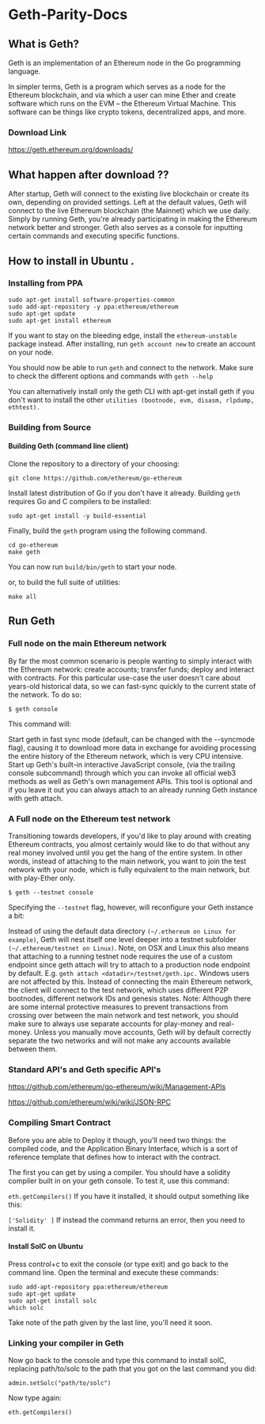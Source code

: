 # Geth-Parity-Docs

## What is Geth?

Geth is an implementation of an Ethereum node in the Go programming language.

In simpler terms, Geth is a program which serves as a node for the Ethereum blockchain, and via which a user can mine Ether and create software which runs on the EVM – the Ethereum Virtual Machine. This software can be things like crypto tokens, decentralized apps, and more.

### Download Link 

https://geth.ethereum.org/downloads/

## What happen after download ??
After startup, Geth will connect to the existing live blockchain or create its own, depending on provided settings. Left at the default values, Geth will connect to the live Ethereum blockchain (the Mainnet) which we use daily. Simply by running Geth, you're already participating in making the Ethereum network better and stronger. Geth also serves as a console for inputting certain commands and executing specific functions. 

## How to install in Ubuntu .

### Installing from PPA
```
sudo apt-get install software-properties-common
sudo add-apt-repository -y ppa:ethereum/ethereum
sudo apt-get update
sudo apt-get install ethereum
```
If you want to stay on the bleeding edge, install the `ethereum-unstable` package instead.
After installing, run `geth account new` to create an account on your node.

You should now be able to run `geth` and connect to the network.
Make sure to check the different options and commands with `geth --help`

You can alternatively install only the geth CLI with apt-get install geth if you don't want to install the other `utilities (bootnode, evm, disasm, rlpdump, ethtest).`

### Building from Source
#### Building Geth (command line client)

Clone the repository to a directory of your choosing:

`git clone https://github.com/ethereum/go-ethereum`

Install latest distribution of Go if you don't have it already.
Building `geth` requires Go and C compilers to be installed:

```
sudo apt-get install -y build-essential
```

Finally, build the `geth` program using the following command.
```
cd go-ethereum
make geth
```
You can now run `build/bin/geth` to start your node.

or, to build the full suite of utilities:
```
make all
```
## Run Geth

### Full node on the main Ethereum network
By far the most common scenario is people wanting to simply interact with the Ethereum network: create accounts; transfer funds; deploy and interact with contracts. For this particular use-case the user doesn't care about years-old historical data, so we can fast-sync quickly to the current state of the network. To do so:

```
$ geth console
```
This command will:

Start geth in fast sync mode (default, can be changed with the --syncmode flag), causing it to download more data in exchange for avoiding processing the entire history of the Ethereum network, which is very CPU intensive.
Start up Geth's built-in interactive JavaScript console, (via the trailing console subcommand) through which you can invoke all official web3 methods as well as Geth's own management APIs. This tool is optional and if you leave it out you can always attach to an already running Geth instance with geth attach.

### A Full node on the Ethereum test network
Transitioning towards developers, if you'd like to play around with creating Ethereum contracts, you almost certainly would like to do that without any real money involved until you get the hang of the entire system. In other words, instead of attaching to the main network, you want to join the test network with your node, which is fully equivalent to the main network, but with play-Ether only.
```
$ geth --testnet console
```
Specifying the `--testnet` flag, however, will reconfigure your Geth instance a bit:

Instead of using the default data directory `(~/.ethereum on Linux for example)`, Geth will nest itself one level deeper into a testnet subfolder `(~/.ethereum/testnet on Linux)`. Note, on OSX and Linux this also means that attaching to a running testnet node requires the use of a custom endpoint since geth attach will try to attach to a production node endpoint by default. E.g. `geth attach <datadir>/testnet/geth.ipc.` Windows users are not affected by this.
Instead of connecting the main Ethereum network, the client will connect to the test network, which uses different P2P bootnodes, different network IDs and genesis states.
Note: Although there are some internal protective measures to prevent transactions from crossing over between the main network and test network, you should make sure to always use separate accounts for play-money and real-money. Unless you manually move accounts, Geth will by default correctly separate the two networks and will not make any accounts available between them.

### Standard API's and Geth specific API's
https://github.com/ethereum/go-ethereum/wiki/Management-APIs


https://github.com/ethereum/wiki/wiki/JSON-RPC


### Compiling Smart Contract
Before you are able to Deploy it though, you'll need two things: the compiled code, and the Application Binary Interface, which is a sort of reference template that defines how to interact with the contract.

The first you can get by using a compiler. You should have a solidity compiler built in on your geth console. To test it, use this command:

```eth.getCompilers()```
If you have it installed, it should output something like this:

```['Solidity' ]```
If instead the command returns an error, then you need to install it.


#### Install SolC on Ubuntu
Press control+c to exit the console (or type exit) and go back to the command line. Open the terminal and execute these commands:
```
sudo add-apt-repository ppa:ethereum/ethereum
sudo apt-get update
sudo apt-get install solc
which solc
```
Take note of the path given by the last line, you'll need it soon.

### Linking your compiler in Geth
Now go back to the console and type this command to install solC, replacing path/to/solc to the path that you got on the last command you did:
```
admin.setSolc("path/to/solc")
```
Now type again:

`eth.getCompilers()
`

